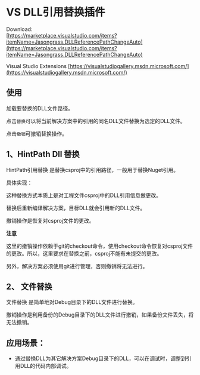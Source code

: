 # VS DLL引用替换插件

Download:   
[https://marketplace.visualstudio.com/items?itemName=Jasongrass.DLLReferencePathChangeAuto](https://marketplace.visualstudio.com/items?itemName=Jasongrass.DLLReferencePathChangeAuto)  
  
Visual Studio Extensions
[https://visualstudiogallery.msdn.microsoft.com/](https://visualstudiogallery.msdn.microsoft.com/)  
  
## 使用

加载要替换的DLL文件路径。

点击`替换`可以将当前解决方案中的引用的同名DLL文件替换为选定的DLL文件。

点击`撤销`可撤销替换操作。

## 1、HintPath Dll 替换

HintPath引用替换 是替换csproj中的引用路径，一般用于替换Nuget引用。

具体实现：

这种替换方式本质上是对工程文件csproj中的DLL引用信息做更改。

替换后重新编译解决方案，目标DLL就会引用新的DLL文件。

撤销操作是恢复对csproj文件的更改。

**注意** 

这里的撤销操作依赖于git的checkout命令，使用checkout命令恢复对csproj文件的更改。所以，这里要求在替换之前，csproj不能有未提交的更改。

另外，解决方案必须使用git进行管理，否则撤销将无法进行。

## 2、 文件替换

文件替换 是简单地对Debug目录下的DLL文件进行替换。

撤销操作是利用备份的Debug目录下的DLL文件进行撤销，如果备份文件丢失，将无法撤销。

## 应用场景：

* 通过替换DLL为其它解决方案Debug目录下的DLL，可以在调试时，调整到引用DLL的代码内部调试。

